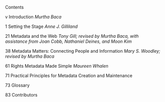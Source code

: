 <div class="Basic-Graphics-Frame">

Contents

v Introduction *Murtha Baca*

1 Setting the Stage *Anne J. Gilliland*

21 Metadata and the Web *Tony Gill; revised by Murtha Baca, with assistance from Joan Cobb, Nathaniel Deines, and Moon Kim*

38 Metadata Matters: Connecting People and Information *Mary S. Woodley; revised by Murtha Baca*

61 Rights Metadata Made Simple *Maureen Whalen*

71 Practical Principles for Metadata Creation and Maintenance 

73 Glossary

83 Contributors

</div>

